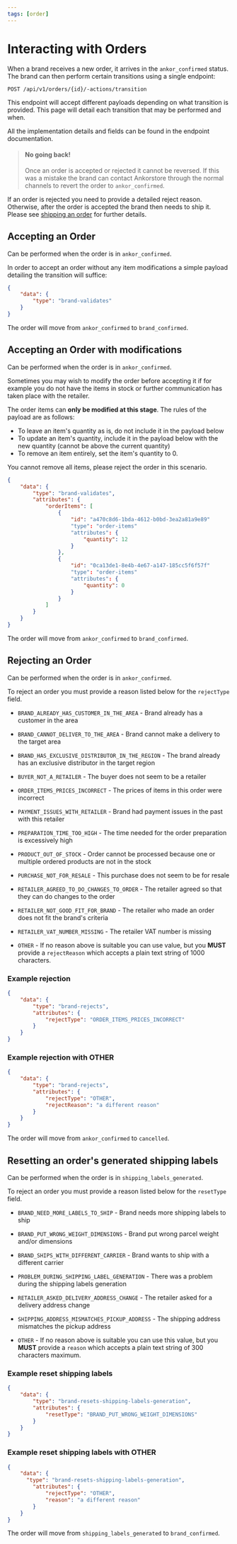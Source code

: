 ```yaml
---
tags: [order]
---
```


# Interacting with Orders

When a brand receives a new order, it arrives in the `ankor_confirmed` status. The brand can then perform certain transitions using a single endpoint:

`POST /api/v1/orders/{id}/-actions/transition`

This endpoint will accept different payloads depending on what transition is provided. This page will detail each transition that may be performed and when.

All the implementation details and fields can be found in the endpoint documentation.

<!-- theme: danger -->

> #### No going back!
>
> Once an order is accepted or rejected it cannot be reversed. If this was a mistake the brand can contact Ankorstore through the normal channels to revert the order to `ankor_confirmed`.

If an order is rejected you need to provide a detailed reject reason. Otherwise, after the order is accepted the brand then needs to ship it. Please see [shipping an order](/docs/ankorstore-api/pages/order/shipping-an-order.md) for further details.

## Accepting an Order

Can be performed when the order is in `ankor_confirmed`.

In order to accept an order without any item modifications a simple payload detailing the transition will suffice:

```json
{
    "data": {
        "type": "brand-validates"
    }
}
```

The order will move from `ankor_confirmed` to `brand_confirmed`.

## Accepting an Order with modifications

Can be performed when the order is in `ankor_confirmed`.

Sometimes you may wish to modify the order before accepting it if for example you do not have the items in stock or further communication has taken place with the retailer.

The order items can **only be modified at this stage**. The rules of the payload are as follows:

 - To leave an item's quantity as is, do not include it in the payload below
 - To update an item's quantity, include it in the payload below with the new quantity (cannot be above the current quantity)
 - To remove an item entirely, set the item's quantity to 0.

You cannot remove all items, please reject the order in this scenario.

```json
{
    "data": {
        "type": "brand-validates",
        "attributes": {
            "orderItems": [
                {
                    "id": "a470c8d6-1bda-4612-b0bd-3ea2a81a9e89"
                    "type": "order-items"
                    "attributes": {
                        "quantity": 12
                    } 
                },
                {
                    "id": "0ca13de1-8e4b-4e67-a147-185cc5f6f57f"
                    "type": "order-items"
                    "attributes": {
                        "quantity": 0
                    } 
                }
            ]
        }
    }
}
```

The order will move from `ankor_confirmed` to `brand_confirmed`.

## Rejecting an Order

Can be performed when the order is in `ankor_confirmed`.

To reject an order you must provide a reason listed below for the `rejectType` field.

- `BRAND_ALREADY_HAS_CUSTOMER_IN_THE_AREA` - Brand already has a customer in the area
- `BRAND_CANNOT_DELIVER_TO_THE_AREA` - Brand cannot make a delivery to the target area
- `BRAND_HAS_EXCLUSIVE_DISTRIBUTOR_IN_THE_REGION` - The brand already has an exclusive distributor in the target region
- `BUYER_NOT_A_RETAILER` - The buyer does not seem to be a retailer
- `ORDER_ITEMS_PRICES_INCORRECT` - The prices of items in this order were incorrect
- `PAYMENT_ISSUES_WITH_RETAILER` - Brand had payment issues in the past with this retailer
- `PREPARATION_TIME_TOO_HIGH` - The time needed for the order preparation is excessively high
- `PRODUCT_OUT_OF_STOCK` - Order cannot be processed because one or multiple ordered products are not in the stock
- `PURCHASE_NOT_FOR_RESALE` - This purchase does not seem to be for resale
- `RETAILER_AGREED_TO_DO_CHANGES_TO_ORDER` - The retailer agreed so that they can do changes to the order
- `RETAILER_NOT_GOOD_FIT_FOR_BRAND` - The retailer who made an order does not fit the brand's criteria
- `RETAILER_VAT_NUMBER_MISSING` - The retailer VAT number is missing


- `OTHER` - If no reason above is suitable you can use value, but you **MUST** provide a `rejectReason` which accepts a plain text string of 1000 characters.

### Example rejection

```json
{
    "data": {
        "type": "brand-rejects",
        "attributes": {
            "rejectType": "ORDER_ITEMS_PRICES_INCORRECT"
        }
    }
}
```

### Example rejection with OTHER

```json
{
    "data": {
        "type": "brand-rejects",
        "attributes": {
            "rejectType": "OTHER",
            "rejectReason": "a different reason"
        }
    }
}
```

The order will move from `ankor_confirmed` to `cancelled`.


## Resetting an order's generated shipping labels

Can be performed when the order is in `shipping_labels_generated`.

To reject an order you must provide a reason listed below for the `resetType` field.

- `BRAND_NEED_MORE_LABELS_TO_SHIP` - Brand needs more shipping labels to ship
- `BRAND_PUT_WRONG_WEIGHT_DIMENSIONS` - Brand put wrong parcel weight and/or dimensions
- `BRAND_SHIPS_WITH_DIFFERENT_CARRIER` - Brand wants to ship with a different carrier
- `PROBLEM_DURING_SHIPPING_LABEL_GENERATION` - There was a problem during the shipping labels generation
- `RETAILER_ASKED_DELIVERY_ADDRESS_CHANGE` - The retailer asked for a delivery address change
- `SHIPPING_ADDRESS_MISMATCHES_PICKUP_ADDRESS` - The shipping address mismatches the pickup address


- `OTHER` - If no reason above is suitable you can use this value, but you **MUST** provide a `reason` which accepts a plain text string of 300 characters maximum.

### Example reset shipping labels

```json
{
    "data": {
        "type": "brand-resets-shipping-labels-generation",
        "attributes": {
            "resetType": "BRAND_PUT_WRONG_WEIGHT_DIMENSIONS"
        }
    }
}
```

### Example reset shipping labels with OTHER

```json
{
    "data": {
      "type": "brand-resets-shipping-labels-generation",
        "attributes": {
            "rejectType": "OTHER",
            "reason": "a different reason"
        }
    }
}
```

The order will move from `shipping_labels_generated` to `brand_confirmed`.

